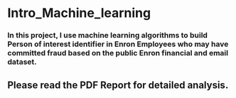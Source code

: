 # Intro_Machine_learning
### In this project, I use machine learning algorithms to build Person of interest identifier in Enron Employees who may have committed fraud based on the public Enron financial and email dataset.

## Please read the PDF Report for detailed analysis. 
